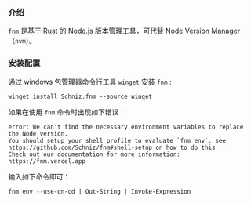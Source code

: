 ### 介绍

`fnm` 是基于 Rust 的 Node.js 版本管理工具，可代替 Node Version Manager（`nvm`）。

### 安装配置

通过 windows 包管理器命令行工具 `winget` 安装 `fnm` :

```shell
winget install Schniz.fnm --source winget
```

如果在使用 `fnm` 命令时出现如下错误：

```shell
error: We can't find the necessary environment variables to replace the Node version.
You should setup your shell profile to evaluate `fnm env`, see https://github.com/Schniz/fnm#shell-setup on how to do this
Check out our documentation for more information: https://fnm.vercel.app
```

输入如下命令即可：

```shell
fnm env --use-on-cd | Out-String | Invoke-Expression
```

